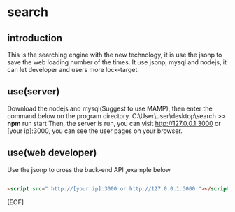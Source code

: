# search

## introduction

This is the searching engine with the new technology, it is use the jsonp to save the web loading number of the times. It use jsonp, mysql and nodejs, it can let developer and users more lock-target.

## use(server)

Download the nodejs and mysql(Suggest to use MAMP), then enter the command below on the program directory.
C:\User\user\desktop\search >> **npm** run start
Then, the server is run, you can visit <http://127.0.0.1:3000> or [your ip]:3000, you can see the user pages on your browser.

## use(web developer)

Use the jsonp to cross the back-end API ,example below

```html

<script src=" http://[your ip]:3000 or http://127.0.0.1:3000 "></script>

```

[EOF]
